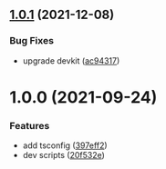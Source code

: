 ## [1.0.1](https://github.com/akijoey/tsconfig/compare/v1.0.0...v1.0.1) (2021-12-08)


### Bug Fixes

* upgrade devkit ([ac94317](https://github.com/akijoey/tsconfig/commit/ac943175bc00c3fc4c3f34c9bba58d2139d52a97))

# 1.0.0 (2021-09-24)


### Features

* add tsconfig ([397eff2](https://github.com/akijoey/tsconfig/commit/397eff22d8620e0be3757cc30a39672b30ca6c58))
* dev scripts ([20f532e](https://github.com/akijoey/tsconfig/commit/20f532ec4e5594bb7c9f41c0bb24ebb401380433))
